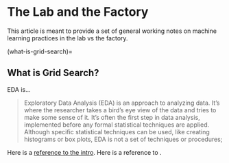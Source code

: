 # The Lab and the Factory

This article is meant to provide a set of general working notes on machine learning practices in the lab vs the factory.


(what-is-grid-search)=
## What is Grid Search?

EDA is...

> Exploratory Data Analysis (EDA) is an approach to analyzing data. It’s where the researcher takes a bird’s eye view of the data and tries to make some sense of it. 
> It’s often the first step in data analysis, implemented before any formal statistical techniques are applied. Although specific statistical techniques can be used, like creating histograms or box plots, EDA is not a set of techniques or procedures; 


Here is a [reference to the intro](intro.md). Here is a reference to [](what-is-eda).
 